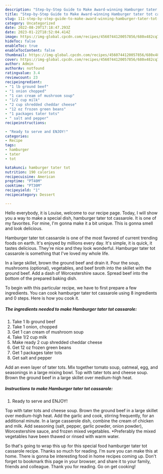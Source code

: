 ```yaml
---
description: "Step-by-Step Guide to Make Award-winning Hamburger tater tot cassarole"
title: "Step-by-Step Guide to Make Award-winning Hamburger tater tot cassarole"
slug: 111-step-by-step-guide-to-make-award-winning-hamburger-tater-tot-cassarole
category: Uncategorized
date: 2022-08-29T17:18:47.293Z
date: 2023-01-22T18:52:04.414Z
image: https://img-global.cpcdn.com/recipes/4560744120057856/680x482cq70/hamburger-tater-tot-cassarole-recipe-main-photo.jpg
hideToc: false
enableToc: true
enableTocContent: false
thumbnail: https://img-global.cpcdn.com/recipes/4560744120057856/680x482cq70/hamburger-tater-tot-cassarole-recipe-main-photo.jpg
cover: https://img-global.cpcdn.com/recipes/4560744120057856/680x482cq70/hamburger-tater-tot-cassarole-recipe-main-photo.jpg
author: Admin
authorAv: notfound
ratingvalue: 3.4
reviewcount: 23
recipeingredient:
- "1 lb ground beef"
- "1 onion chopped"
- "1 can cream of mushroom soup"
- "1/2 cup milk"
- "2 cup shredded cheddar cheese"
- "12 oz frozen green beans"
- "1 packages tater tots"
- " salt and pepper"
recipeinstructions:

- "Ready to serve and ENJOY!"
categories:
- Recipe
tags:
- hamburger
- tater
- tot

katakunci: hamburger tater tot 
nutrition: 190 calories
recipecuisine: American
preptime: "PT40M"
cooktime: "PT30M"
recipeyield: "1"
recipecategory: Dessert

---
```



Hello everybody, it is Louise, welcome to our recipe page. Today, I will show you a way to make a special dish, hamburger tater tot cassarole. It is one of my favorites. For mine, I'm gonna make it a bit unique. This is gonna smell and look delicious.

Hamburger tater tot cassarole is one of the most favored of current trending foods on earth. It's enjoyed by millions every day. It's simple, it is quick, it tastes delicious. They're nice and they look wonderful. Hamburger tater tot cassarole is something that I've loved my whole life.

In a large skillet, brown the ground beef and drain it. Pour the soup, mushrooms (optional), vegetables, and beef broth into the skillet with the ground beef. Add a dash of Worcestershire sauce. Spread beef into the bottom of the prepared baking dish.


To begin with this particular recipe, we have to first prepare a few ingredients. You can cook hamburger tater tot cassarole using 8 ingredients and 0 steps. Here is how you cook it.

<!--inarticleads1-->

##### The ingredients needed to make Hamburger tater tot cassarole:

1. Take 1 lb ground beef
1. Take 1 onion, chopped
1. Get 1 can cream of mushroom soup
1. Take 1/2 cup milk
1. Make ready 2 cup shredded cheddar cheese
1. Get 12 oz frozen green beans
1. Get 1 packages tater tots
1. Get  salt and pepper


Add an even layer of tater tots. Mix together tomato soup, oatmeal, egg, and seasonings in a large mixing bowl. Top with tater tots and cheese soup. Brown the ground beef in a large skillet over medium-high heat. 

<!--inarticleads2-->

##### Instructions to make Hamburger tater tot cassarole:


1. Ready to serve and ENJOY!

Top with tater tots and cheese soup. Brown the ground beef in a large skillet over medium-high heat. Add the garlic and cook, stirring frequently, for an additional minute. In a large casserole dish, combine the cream of chicken and milk. Add seasoning (salt, pepper, garlic powder, onion powder), Worcestershire sauce, and frozen mixed vegetables. *Preferably the mixed vegetables have been thawed or rinsed with warm water. 

So that's going to wrap this up for this special food hamburger tater tot cassarole recipe. Thanks so much for reading. I'm sure you can make this at home. There is gonna be interesting food in home recipes coming up. Don't forget to bookmark this page in your browser, and share it to your family, friends and colleague. Thank you for reading. Go on get cooking!

